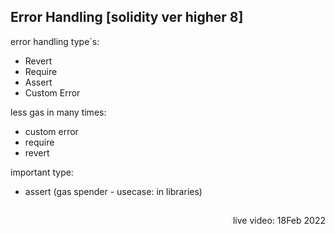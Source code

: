 ## Error Handling [solidity ver higher 8]

error handling type`s:
- Revert
- Require
- Assert
- Custom Error

less gas in many times:
- custom error
- require
- revert

important type:
- assert  (gas spender - usecase: in libraries)

##

<p align="right">
live video: 18Feb 2022
</p>
